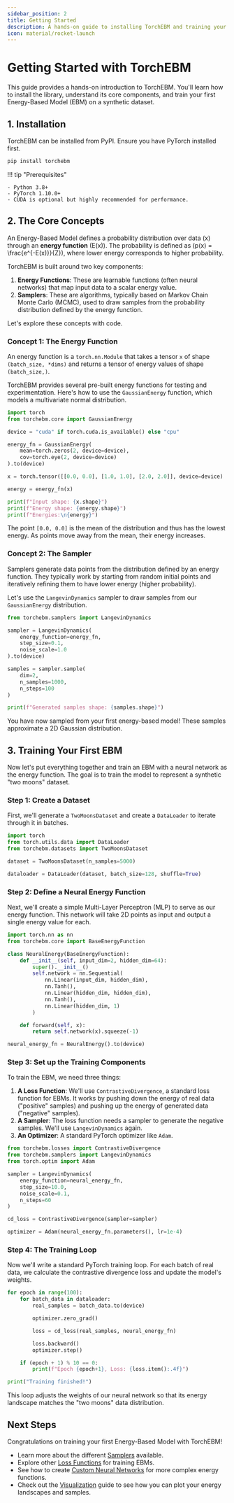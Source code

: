 ```yaml
---
sidebar_position: 2
title: Getting Started
description: A hands-on guide to installing TorchEBM and training your first Energy-Based Model.
icon: material/rocket-launch
---
```


# Getting Started with TorchEBM

This guide provides a hands-on introduction to TorchEBM. You'll learn how to install the library, understand its core components, and train your first Energy-Based Model (EBM) on a synthetic dataset.

## 1. Installation

TorchEBM can be installed from PyPI. Ensure you have PyTorch installed first.

```bash
pip install torchebm
```

!!! tip "Prerequisites"

    - Python 3.8+
    - PyTorch 1.10.0+
    - CUDA is optional but highly recommended for performance.

## 2. The Core Concepts

An Energy-Based Model defines a probability distribution over data \(x\) through an **energy function** \(E(x)\). The probability is defined as \(p(x) = \frac{e^{-E(x)}}{Z}\), where lower energy corresponds to higher probability.

TorchEBM is built around two key components:

1.  **Energy Functions**: These are learnable functions (often neural networks) that map input data to a scalar energy value.
2.  **Samplers**: These are algorithms, typically based on Markov Chain Monte Carlo (MCMC), used to draw samples from the probability distribution defined by the energy function.

Let's explore these concepts with code.

### Concept 1: The Energy Function

An energy function is a `torch.nn.Module` that takes a tensor `x` of shape `(batch_size, *dims)` and returns a tensor of energy values of shape `(batch_size,)`.

TorchEBM provides several pre-built energy functions for testing and experimentation. Here's how to use the `GaussianEnergy` function, which models a multivariate normal distribution.

```python
import torch
from torchebm.core import GaussianEnergy

device = "cuda" if torch.cuda.is_available() else "cpu"

energy_fn = GaussianEnergy(
    mean=torch.zeros(2, device=device),
    cov=torch.eye(2, device=device)
).to(device)

x = torch.tensor([[0.0, 0.0], [1.0, 1.0], [2.0, 2.0]], device=device)

energy = energy_fn(x)

print(f"Input shape: {x.shape}")
print(f"Energy shape: {energy.shape}")
print(f"Energies:\n{energy}")
```

The point `[0.0, 0.0]` is the mean of the distribution and thus has the lowest energy. As points move away from the mean, their energy increases.

### Concept 2: The Sampler

Samplers generate data points from the distribution defined by an energy function. They typically work by starting from random initial points and iteratively refining them to have lower energy (higher probability).

Let's use the `LangevinDynamics` sampler to draw samples from our `GaussianEnergy` distribution.

```python
from torchebm.samplers import LangevinDynamics

sampler = LangevinDynamics(
    energy_function=energy_fn,
    step_size=0.1,
    noise_scale=1.0
).to(device)

samples = sampler.sample(
    dim=2,
    n_samples=1000,
    n_steps=100
)

print(f"Generated samples shape: {samples.shape}")
```

You have now sampled from your first energy-based model! These samples approximate a 2D Gaussian distribution.

## 3. Training Your First EBM

Now let's put everything together and train an EBM with a neural network as the energy function. The goal is to train the model to represent a synthetic "two moons" dataset.

### Step 1: Create a Dataset

First, we'll generate a `TwoMoonsDataset` and create a `DataLoader` to iterate through it in batches.

```python
import torch
from torch.utils.data import DataLoader
from torchebm.datasets import TwoMoonsDataset

dataset = TwoMoonsDataset(n_samples=5000)

dataloader = DataLoader(dataset, batch_size=128, shuffle=True)
```

### Step 2: Define a Neural Energy Function

Next, we'll create a simple Multi-Layer Perceptron (MLP) to serve as our energy function. This network will take 2D points as input and output a single energy value for each.

```python
import torch.nn as nn
from torchebm.core import BaseEnergyFunction

class NeuralEnergy(BaseEnergyFunction):
    def __init__(self, input_dim=2, hidden_dim=64):
        super().__init__()
        self.network = nn.Sequential(
            nn.Linear(input_dim, hidden_dim),
            nn.Tanh(),
            nn.Linear(hidden_dim, hidden_dim),
            nn.Tanh(),
            nn.Linear(hidden_dim, 1)
        )

    def forward(self, x):
        return self.network(x).squeeze(-1)

neural_energy_fn = NeuralEnergy().to(device)
```

### Step 3: Set up the Training Components

To train the EBM, we need three things:

1.  **A Loss Function**: We'll use `ContrastiveDivergence`, a standard loss function for EBMs. It works by pushing down the energy of real data ("positive" samples) and pushing up the energy of generated data ("negative" samples).
2.  **A Sampler**: The loss function needs a sampler to generate the negative samples. We'll use `LangevinDynamics` again.
3.  **An Optimizer**: A standard PyTorch optimizer like `Adam`.

```python
from torchebm.losses import ContrastiveDivergence
from torchebm.samplers import LangevinDynamics
from torch.optim import Adam

sampler = LangevinDynamics(
    energy_function=neural_energy_fn,
    step_size=10.0,
    noise_scale=0.1,
    n_steps=60
)

cd_loss = ContrastiveDivergence(sampler=sampler)

optimizer = Adam(neural_energy_fn.parameters(), lr=1e-4)
```

### Step 4: The Training Loop

Now we'll write a standard PyTorch training loop. For each batch of real data, we calculate the contrastive divergence loss and update the model's weights.

```python
for epoch in range(100):
    for batch_data in dataloader:
        real_samples = batch_data.to(device)

        optimizer.zero_grad()

        loss = cd_loss(real_samples, neural_energy_fn)

        loss.backward()
        optimizer.step()

    if (epoch + 1) % 10 == 0:
        print(f"Epoch {epoch+1}, Loss: {loss.item():.4f}")

print("Training finished!")
```
This loop adjusts the weights of our neural network so that its energy landscape matches the "two moons" data distribution.

## Next Steps

Congratulations on training your first Energy-Based Model with TorchEBM!

*   Learn more about the different [Samplers](samplers.md) available.
*   Explore other [Loss Functions](loss_functions.md) for training EBMs.
*   See how to create [Custom Neural Networks](custom_neural_networks.md) for more complex energy functions.
*   Check out the [Visualization](visualization.md) guide to see how you can plot your energy landscapes and samples.

